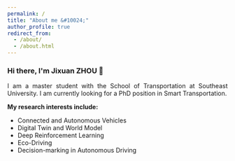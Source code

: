 ```yaml
---
permalink: /
title: "About me &#10024;"
author_profile: true
redirect_from: 
  - /about/
  - /about.html
---
```



<h3>Hi there, I'm Jixuan ZHOU &#128075;</h3>
<p align = "justify"> 
  I am a master student with the School of Transportation at Southeast University. I am currently looking for a PhD position in Smart Transportation.
</p> 

<strong>My research interests include:</strong>

<ul>
<li>Connected and Autonomous Vehicles</li>
<li>Digital Twin and World Model</li>
<li>Deep Reinforcement Learning</li>
<li>Eco-Driving</li>
<li>Decision-marking in Autonomous Driving</li>
</ul>
